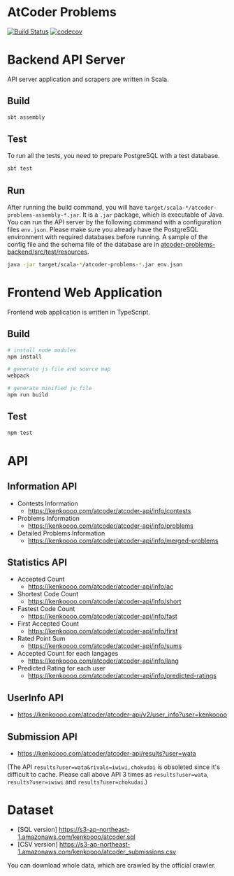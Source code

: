 # AtCoder Problems

[![Build Status](https://travis-ci.org/kenkoooo/AtCoderProblems.svg?branch=master)](https://travis-ci.org/kenkoooo/AtCoderProblems)
[![codecov](https://codecov.io/gh/kenkoooo/AtCoderProblems/branch/master/graph/badge.svg)](https://codecov.io/gh/kenkoooo/AtCoderProblems)

# Backend API Server

API server application and scrapers are written in Scala.

## Build

```bash
sbt assembly
```

## Test
To run all the tests, you need to prepare PostgreSQL with a test database.

```bash
sbt test
```

## Run 
After running the build command, you will have `target/scala-*/atcoder-problems-assembly-*.jar`. It is a `.jar` package, which is executable of Java. You can run the API server by the following command with a configuration files `env.json`. Please make sure you already have the PostgreSQL environment with required databases before running.
A sample of the config file and the schema file of the database are in [atcoder-problems-backend/src/test/resources](https://github.com/kenkoooo/AtCoderProblems/tree/master/atcoder-problems-backend/src/test/resources).
```bash
java -jar target/scala-*/atcoder-problems-*.jar env.json
```

# Frontend Web Application

Frontend web application is written in TypeScript.

## Build

```bash
# install node modules
npm install

# generate js file and source map
webpack

# generate minified js file
npm run build
```

## Test

```bash
npm test
```

# API

## Information API

- Contests Information
  - https://kenkoooo.com/atcoder/atcoder-api/info/contests
- Problems Information
  - https://kenkoooo.com/atcoder/atcoder-api/info/problems
- Detailed Problems Information
  - https://kenkoooo.com/atcoder/atcoder-api/info/merged-problems

## Statistics API

- Accepted Count
  - https://kenkoooo.com/atcoder/atcoder-api/info/ac
- Shortest Code Count
  - https://kenkoooo.com/atcoder/atcoder-api/info/short
- Fastest Code Count
  - https://kenkoooo.com/atcoder/atcoder-api/info/fast
- First Accepted Count
  - https://kenkoooo.com/atcoder/atcoder-api/info/first
- Rated Point Sum
  - https://kenkoooo.com/atcoder/atcoder-api/info/sums
- Accepted Count for each langages
  - https://kenkoooo.com/atcoder/atcoder-api/info/lang
- Predicted Rating for each user
  - https://kenkoooo.com/atcoder/atcoder-api/info/predicted-ratings

## UserInfo API
- https://kenkoooo.com/atcoder/atcoder-api/v2/user_info?user=kenkoooo

## Submission API
- https://kenkoooo.com/atcoder/atcoder-api/results?user=wata

(The API `results?user=wata&rivals=iwiwi,chokudai` is obsoleted since it's difficult to cache. Please call above API 3 times as `results?user=wata`, `results?user=iwiwi` and `results?user=chokudai`.)

# Dataset

- [SQL version] https://s3-ap-northeast-1.amazonaws.com/kenkoooo/atcoder.sql
- [CSV version] https://s3-ap-northeast-1.amazonaws.com/kenkoooo/atcoder_submissions.csv

You can download whole data, which are crawled by the official crawler.
